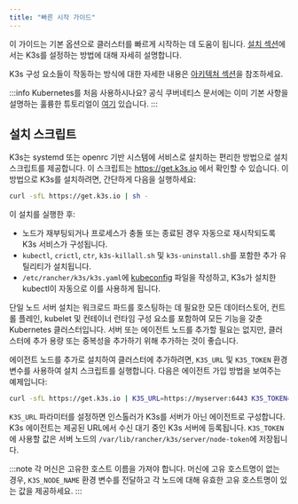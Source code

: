 ```yaml
---
title: "빠른 시작 가이드"
---
```


이 가이드는 기본 옵션으로 클러스터를 빠르게 시작하는 데 도움이 됩니다. [설치 섹션](./installation/installation.md)에서는 K3s를 설정하는 방법에 대해 자세히 설명합니다.

K3s 구성 요소들이 작동하는 방식에 대한 자세한 내용은 [아키텍처 섹션](./architecture.md)을 참조하세요.

:::info
Kubernetes를 처음 사용하시나요?
공식 쿠버네티스 문서에는 이미 기본 사항을 설명하는 훌륭한 튜토리얼이 [여기](https://kubernetes.io/ko/docs/tutorials/kubernetes-basics/) 있습니다.
:::

## 설치 스크립트

K3s는 systemd 또는 openrc 기반 시스템에 서비스로 설치하는 편리한 방법으로 설치 스크립트를 제공합니다. 이 스크립트는 https://get.k3s.io 에서 확인할 수 있습니다. 이 방법으로 K3s를 설치하려면, 간단하게 다음을 실행하세요:

```bash
curl -sfL https://get.k3s.io | sh -
```

이 설치를 실행한 후:

- 노드가 재부팅되거나 프로세스가 충돌 또는 종료된 경우 자동으로 재시작되도록 K3s 서비스가 구성됩니다.
- `kubectl`, `crictl`, `ctr`, `k3s-killall.sh` 및 `k3s-uninstall.sh`를 포함한 추가 유틸리티가 설치됩니다.
- `/etc/rancher/k3s/k3s.yaml`에 [kubeconfig](https://kubernetes.io/ko/docs/concepts/configuration/organize-cluster-access-kubeconfig/) 파일을 작성하고, K3s가 설치한 kubectl이 자동으로 이를 사용하게 됩니다.

단일 노드 서버 설치는 워크로드 파드를 호스팅하는 데 필요한 모든 데이터스토어, 컨트롤 플레인, kubelet 및 컨테이너 런타임 구성 요소를 포함하여 모든 기능을 갖춘 Kubernetes 클러스터입니다. 서버 또는 에이전트 노드를 추가할 필요는 없지만, 클러스터에 추가 용량 또는 중복성을 추가하기 위해 추가하는 것이 좋습니다.

에이전트 노드를 추가로 설치하여 클러스터에 추가하려면, `K3S_URL` 및 `K3S_TOKEN` 환경 변수를 사용하여 설치 스크립트를 실행합니다. 다음은 에이전트 가입 방법을 보여주는 예제입니다:

```bash
curl -sfL https://get.k3s.io | K3S_URL=https://myserver:6443 K3S_TOKEN=mynodetoken sh -
```

`K3S_URL` 파라미터를 설정하면 인스톨러가 K3s를 서버가 아닌 에이전트로 구성합니다. K3s 에이전트는 제공된 URL에서 수신 대기 중인 K3s 서버에 등록됩니다. `K3S_TOKEN`에 사용할 값은 서버 노드의 `/var/lib/rancher/k3s/server/node-token`에 저장됩니다.

:::note
각 머신은 고유한 호스트 이름을 가져야 합니다. 머신에 고유 호스트명이 없는 경우, `K3S_NODE_NAME` 환경 변수를 전달하고 각 노드에 대해 유효한 고유 호스트명이 있는 값을 제공하세요.
:::
